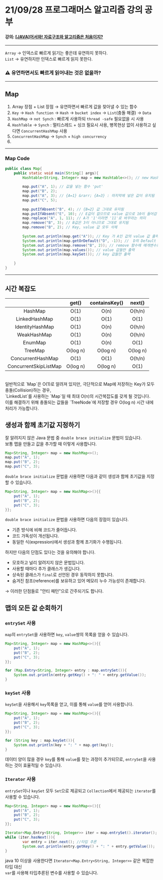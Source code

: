# 21/09/28 프로그래머스 알고리즘 강의 공부
#### 강의: [[JAVA]어서와! 자료구조와 알고리즘은 처음이지?](https://school.programmers.co.kr/learn/courses/13577)
***

`Array` &rarr; 인덱스로 빠르게 읽기는 좋은데 유연하지 못하다. <br>
`List`  &rarr; 유연하지만 인덱스로 빠르게 읽지 못한다.

### ⚠ 유연하면서도 빠르게 읽어내는 것은 없을까?
***
## Map 

1. Array 장점 + List 장점 &rarr; 유연하면서 빠르게 값을 찾아낼 수 있는 함수
2. `Key` &rarr; `Hash function` &rarr; `Hash` &rarr; `bucket index` &rarr; `List`(충돌 해결) &rarr; `Data`
3. `HashMap` &rarr; `not Synch` : 빠르게 사용하되 `thread -safe` 필요없을 시 사용
4. `HashTable` &rarr; `Synch` : 멀티스레드 + 싱크 필요시 사용, 병목현상 없이 사용하고 싶다면 `ConcurrentHashMap` 사용
5. `ConcurrentHashMap` &rarr; `Synch` + `high concurrency`
6. 
***

### Map Code

```java
public class Map{
    public static void main(String[] args){
        Hashtable<String, Integer> map = new Hashtable<>(); // new HashMap<>() 도 같은 값이 나옴
        
        map.put("A", 1); // 값을 넣는 함수 'put'
        map.put("B", 2);
        map.put("A", 3); // {A=1} &rarr; {A=3} : 마지막에 넣은 값이 유지됨
        map.put("C", 5);
        
        map.putIfAbsent("B", 4); // {B=2} 값 그대로 유지됨 
        map.putIfAbsent("E", 10); // E값이 없으므로 value 값으로 10이 들어감
        map.replace("A", 1, 11); // A가 '1'이라면 '11'로 바꾸라는 의미
        map.remove("B", 3); // B값은 3이 아니므로 그대로 유지됨
        map.remove("B", 2); // Key, value 값 모두 삭제
        
        System.out.println(map.get("A")); // Key 가 A인 값의 value 값 출력
        System.out.println(map.getOrDefault("D", -1)); //  D의 Default value 값을 -1로 설정
        System.out.println(map.remove("B", 2)); // remove 함수에 매개변수로 value 값까지 넣게되면 Boolean 값으로 true 값 출력
        System.out.println(map.values()); // value 값들만 출력
        System.out.println(map.keySet()); // key 값들만 출력
        
    }
}
```

***

## 시간 복잡도

|                       |  get()   | containsKey() |  next()  |   
|:---------------------:|:--------:|:-------------:|:--------:|
|        HashMap        |   O(1)   |     O(n)      |  O(h/n)  |
|     LinkedHashMap     |   O(1)   |     O(1)      |   O(1)   |
|    IdentityHashMap    |   O(1)   |     O(n)      |  O(h/n)  |
|      WeakHashMap      |   O(1)   |     O(n)      |  O(h/n)  |
|        EnumMap        |   O(1)   |     O(n)      |   O(1)   |
|        TreeMap        | O(log n) |   O(log n)    | O(log n) |
|   ConcurrentHashMap   |   O(1)   |     O(1)      |  O(h/n)  |
| ConcurrentSkipListMap | O(log n) |   O(log n)    |   O(1)   |

<br>
일반적으로 `Map`은 O(1)로 알려져 있지만, 극단적으로 Map에 저장하는 Key가 모두 충돌(Collision)하는 경우,<br>
`LinkedList`를 사용하는 `Map`일 때 최대 O(n)의 시간복잡도를 갖게 될 것입니다. <br>
이를 해결하기 위해 충돌되는 값들을 `TreeNode`에 저장할 경우 O(log n) 시간 내에 처리가 가능합니다.<br>

## 생성과 함께 초기값 지정하기

잘 알려지지 않은 Java 문법 중 `double brace initialize` 문법이 있습니다.<br>
보통 맵을 만들고 값을 추가할 때 이렇게 사용합니다.
```java
Map<String, Integer> map = new HashMap<>();
map.put("A", 1);
map.put("B", 2);
map.put("C", 3);
```
`double brace initialize` 문법을 사용하면 다음과 같이 생성과 함께 초기값을 지정할 수 있습니다.<br>
```java
Map<String, Integer> map = new HashMap<>(){{
    put("A", 1);
    put("B", 2);
    put("C", 3);
}};
```
`double brace initialize` 문법을 사용하면 다음의 장점이 있습니다. <br>

* 기존 방식에 비해 코드가 줄어듭니다.
* 코드 가독성이 개선됩니다.
* 동일한 식(expression)에서 생성과 함께 초기화가 수행됩니다.

하지만 다음의 단점도 있다는 것을 유의해야 합니다.
* 모호하고 널리 알려지지 않은 문법입니다.
* 사용할 때마다 추가 클래스가 생깁니다.
* 상속된 클래스가 `final`로 선언된 경우 동작하지 못합니다.
* 숨겨진 참조(reference)를 보유하고 있어 메모리 누수 가능성이 존재합니다.

&rarr; 이러한 단점들로 "안티 패턴"으로 간주되기도 합니다.

## 맵의 모든 값 순회하기

### `entrySet` 사용

`map`의 `entrySet`을 사용하면 `key`, `value`쌍의 목록을 얻을 수 있습니다.
```java
Map<String, Integer> map = new HashMap<>(){{
    put("A", 1);
    put("B", 2);
    put("C", 3);
}};

for (Map.Entry<String, Integer> entry : map.entrySet()){
    System.out.println(entry.getKey() + ": " + entry.getValue());    
}
```

### `keySet` 사용

`keySet`을 사용해서 `key`목록을 얻고, 이를 통해 `value`를 얻어 사용합니다.
```java
Map<String, Integer> map = new HashMap<>(){{
    put("A", 1);
    put("B", 2);
    put("C", 3);        
}};

for (String key : map.keySet()){
    System.out.println(key + ": " + map.get(key));    
}
```
데이터 양이 많을 경우 `key`를 통해 `value`를 찾는 과정이 추가되므로, `entrySet`을 사용하는 것이 효율적일 수 있습니다.

### `Iterator` 사용

`entrySet`이나 `keySet` 모두 `Set`으로 제공되고 `Collection`에서 제공되는 `iterator`를 사용할 수 있습니다.
```java
Map<String, Integer> map = new HashMap<>(){{
    put("A", 1);
    put("B", 2);
    put("C", 3);
}};

Iterator<Map,Entry<String, Integer>> iter = map.entrySet().iterator();
while (iter.hasNext()){
        var entry = iter.next(); //타입 추론
        System.out.println(entry.getKey() + ": " + entry.getValue());
}
```
java 10 이상을 사용한다면 `Iterator<Map.Entry<String, Integer>>` 같은 복잡한 타입 대신 <br>
`var`를 사용해 타입추론된 변수를 사용할 수 있습니다.